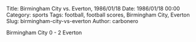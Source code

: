 Title: Birmingham City vs. Everton, 1986/01/18
Date: 1986/01/18 00:00
Category: sports
Tags: football, football scores, Birmingham City, Everton
Slug: birmingham-city-vs-everton
Author: carbonero


Birmingham City 0 - 2 Everton
